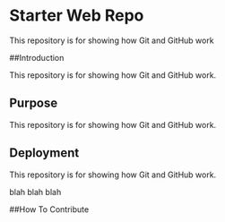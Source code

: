 # Starter Web Repo

This repository is for showing how Git and GitHub work

##Introduction

This repository is for showing how Git and GitHub work.

## Purpose
This repository is for showing how Git and GitHub work.

## Deployment
This repository is for showing how Git and GitHub work.

blah blah blah

##How To Contribute